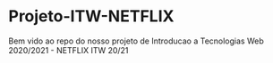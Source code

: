 # Projeto-ITW-NETFLIX
Bem vido ao repo do nosso projeto de Introducao a Tecnologias Web 2020/2021 - NETFLIX ITW 20/21
